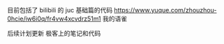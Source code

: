 目前包括了 bilibili 的 juc 基础篇的代码
https://www.yuque.com/zhouzhou-0hcie/iw6i0q/fr4vw4xcvdrz51m1 我的语雀

后续计划更新 极客上的笔记和代码
